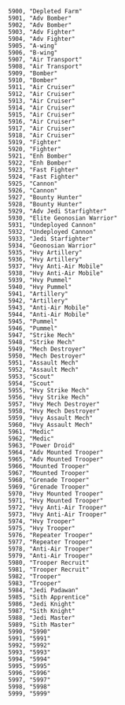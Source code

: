 ﻿```text
5900, "Depleted Farm"
5901, "Adv Bomber"
5902, "Adv Bomber"
5903, "Adv Fighter"
5904, "Adv Fighter"
5905, "A-wing"
5906, "B-wing"
5907, "Air Transport"
5908, "Air Transport"
5909, "Bomber"
5910, "Bomber"
5911, "Air Cruiser"
5912, "Air Cruiser"
5913, "Air Cruiser"
5914, "Air Cruiser"
5915, "Air Cruiser"
5916, "Air Cruiser"
5917, "Air Cruiser"
5918, "Air Cruiser"
5919, "Fighter"
5920, "Fighter"
5921, "Enh Bomber"
5922, "Enh Bomber"
5923, "Fast Fighter"
5924, "Fast Fighter"
5925, "Cannon"
5926, "Cannon"
5927, "Bounty Hunter"
5928, "Bounty Hunter"
5929, "Adv Jedi Starfighter"
5930, "Elite Geonosian Warrior"
5931, "Undeployed Cannon"
5932, "Undeployed Cannon"
5933, "Jedi Starfighter"
5934, "Geonosian Warrior"
5935, "Hvy Artillery"
5936, "Hvy Artillery"
5937, "Hvy Anti-Air Mobile"
5938, "Hvy Anti-Air Mobile"
5939, "Hvy Pummel"
5940, "Hvy Pummel"
5941, "Artillery"
5942, "Artillery"
5943, "Anti-Air Mobile"
5944, "Anti-Air Mobile"
5945, "Pummel"
5946, "Pummel"
5947, "Strike Mech"
5948, "Strike Mech"
5949, "Mech Destroyer"
5950, "Mech Destroyer"
5951, "Assault Mech"
5952, "Assault Mech"
5953, "Scout"
5954, "Scout"
5955, "Hvy Strike Mech"
5956, "Hvy Strike Mech"
5957, "Hvy Mech Destroyer"
5958, "Hvy Mech Destroyer"
5959, "Hvy Assault Mech"
5960, "Hvy Assault Mech"
5961, "Medic"
5962, "Medic"
5963, "Power Droid"
5964, "Adv Mounted Trooper"
5965, "Adv Mounted Trooper"
5966, "Mounted Trooper"
5967, "Mounted Trooper"
5968, "Grenade Trooper"
5969, "Grenade Trooper"
5970, "Hvy Mounted Trooper"
5971, "Hvy Mounted Trooper"
5972, "Hvy Anti-Air Trooper"
5973, "Hvy Anti-Air Trooper"
5974, "Hvy Trooper"
5975, "Hvy Trooper"
5976, "Repeater Trooper"
5977, "Repeater Trooper"
5978, "Anti-Air Trooper"
5979, "Anti-Air Trooper"
5980, "Trooper Recruit"
5981, "Trooper Recruit"
5982, "Trooper"
5983, "Trooper"
5984, "Jedi Padawan"
5985, "Sith Apprentice"
5986, "Jedi Knight"
5987, "Sith Knight"
5988, "Jedi Master"
5989, "Sith Master"
5990, "5990"
5991, "5991"
5992, "5992"
5993, "5993"
5994, "5994"
5995, "5995"
5996, "5996"
5997, "5997"
5998, "5998"
5999, "5999"
```